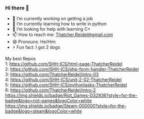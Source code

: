 ### Hi there 👋
- 🔭 I’m currently working on getting a job
- 🌱 I’m currently learning how to write in python 
- 🤔 I’m looking for help with learning C+
- 📫 How to reach me: Thatcher.Reidel@gmail.com
- 😄 Pronouns: He/Him
- ⚡ Fun fact: I got 2 dogs

My best Repos 
<br /> 1: https://github.com/SHH-ICS/html-page-ThatcherReidel 
<br /> 2: https://github.com/SHH-ICS/php-form-handler-ThatcherReidel
<br /> 3: https://github.com/ThatcherReidel/intro-03
<br /> 4: https://github.com/SHH-ICS/unit-2-02-ThatcherReidel
<br /> 5: https://github.com/SHH-ICS/pythontasks-ThatcherReidel
<br /> 6: https://github.com/ThatcherReidel/intro-2
https://img.shields.io/badge/Riot_Games-D32936?style=for-the-badge&logo=riot-games&logoColor=white
https://img.shields.io/badge/Steam-000000?style=for-the-badge&logo=steam&logoColor=white

<!--
**ThatcherReidel/ThatcherReidel** is a ✨ _special_ ✨ repository because its `README.md` (this file) appears on your GitHub profile.

Here are some ideas to get you started:

- 🔭 I’m currently working on a 
- 🌱 I’m currently learning ...
- 👯 I’m looking to collaborate on ...
- 🤔 I’m looking for help with ...
- 💬 Ask me about ...
- 📫 How to reach me: ...
- 😄 Pronouns: ...
- ⚡ Fun fact: ...
-->
